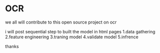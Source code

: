 # OCR

we all will contribute to this open source project on ocr

i will post sequential step to built the model in html pages
   1.data gathering
   2.feature engineering
   3.traning model
   4.validate model
   5.infrence
   
 thanks
   
